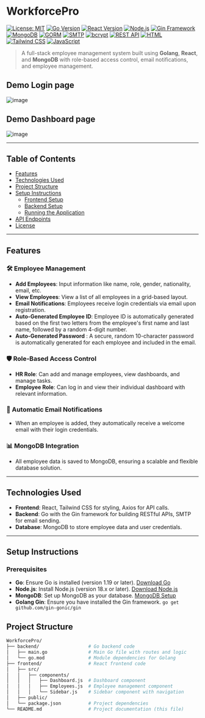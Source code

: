 # WorkforcePro

[![License: MIT](https://img.shields.io/badge/License-MIT-yellow.svg)](https://opensource.org/licenses/MIT)
[![Go Version](https://img.shields.io/badge/Go-1.19-blue.svg)](https://golang.org/doc/go1.19)
[![React Version](https://img.shields.io/badge/React-18.2.0-blue.svg)](https://reactjs.org/)
[![Node.js](https://img.shields.io/badge/Node.js-18.x-green.svg)](https://nodejs.org/)
[![Gin Framework](https://img.shields.io/badge/Gin-1.7.7-red.svg)](https://gin-gonic.com/)
[![MongoDB](https://img.shields.io/badge/MongoDB-4.4.x-green.svg)](https://www.mongodb.com/)
[![GORM](https://img.shields.io/badge/GORM-1.22-blue.svg)](https://gorm.io/)
[![SMTP](https://img.shields.io/badge/SMTP-Email%20Service-blue.svg)](https://en.wikipedia.org/wiki/Simple_Mail_Transfer_Protocol)
[![bcrypt](https://img.shields.io/badge/bcrypt-Password%20Hashing-orange.svg)](https://github.com/golang/crypto/blob/master/bcrypt/bcrypt.go)
[![REST API](https://img.shields.io/badge/RESTful-API-lightgrey.svg)](https://en.wikipedia.org/wiki/Representational_state_transfer)
[![HTML](https://img.shields.io/badge/HTML5-orange.svg)](https://developer.mozilla.org/en-US/docs/Web/Guide/HTML/HTML5)
[![Tailwind CSS](https://img.shields.io/badge/Tailwind_CSS-v3.0-blue.svg)](https://tailwindcss.com/)
[![JavaScript](https://img.shields.io/badge/JavaScript-ES6-yellow.svg)](https://developer.mozilla.org/en-US/docs/Web/JavaScript)

> A full-stack employee management system built using **Golang**, **React**, and **MongoDB** with role-based access control, email notifications, and employee management.

## Demo Login page 
![image](https://github.com/user-attachments/assets/322e5706-f056-48e2-9fec-2a82cc990309)

## Demo Dashboard page 
![image](https://github.com/user-attachments/assets/c5f83ccf-4d67-4237-a72b-aa1c73226db2)


---

## Table of Contents

- [Features](#features)
- [Technologies Used](#technologies-used)
- [Project Structure](#project-structure)
- [Setup Instructions](#setup-instructions)
  - [Frontend Setup](#frontend-setup)
  - [Backend Setup](#backend-setup)
  - [Running the Application](#running-the-application)
- [API Endpoints](#api-endpoints)
- [License](#license)

---

## Features

### 🛠️ Employee Management

- **Add Employees**: Input information like name, role, gender, nationality, email, etc.
- **View Employees**: View a list of all employees in a grid-based layout.
- **Email Notifications**: Employees receive login credentials via email upon registration.
- **Auto-Generated Employee ID**: Employee ID is automatically generated based on the first two letters from the employee's first name and last name, followed by a random 4-digit number.
- **Auto-Generated Password** : A secure, random 10-character password is automatically generated for each employee and included in the email.

### 🛡️ Role-Based Access Control

- **HR Role**: Can add and manage employees, view dashboards, and manage tasks.
- **Employee Role**: Can log in and view their individual dashboard with relevant information.

### 📧 Automatic Email Notifications

- When an employee is added, they automatically receive a welcome email with their login credentials.

### 📊 MongoDB Integration

- All employee data is saved to MongoDB, ensuring a scalable and flexible database solution.

---

## Technologies Used

- **Frontend**: React, Tailwind CSS for styling, Axios for API calls.
- **Backend**: Go with the Gin framework for building RESTful APIs, SMTP for email sending.
- **Database**: MongoDB to store employee data and user credentials.

---

## Setup Instructions

### Prerequisites

- **Go**: Ensure Go is installed (version 1.19 or later). [Download Go](https://golang.org/dl/)
- **Node.js**: Install Node.js (version 18.x or later). [Download Node.js](https://nodejs.org/)
- **MongoDB**: Set up MongoDB as your database. [MongoDB Setup](https://docs.mongodb.com/manual/installation/)
- **Golang Gin**: Ensure you have installed the Gin framework. `go get github.com/gin-gonic/gin`

## Project Structure

```bash
WorkforcePro/
├── backend/                  # Go backend code
│   ├── main.go               # Main Go file with routes and logic
│   └── go.mod                # Module dependencies for Golang
├── frontend/                 # React frontend code
│   ├── src/
│   │   ├── components/
│   │   │   ├── Dashboard.js  # Dashboard component
│   │   │   ├── Employees.js  # Employee management component
│   │   │   └── Sidebar.js    # Sidebar component with navigation
│   ├── public/
│   └── package.json          # Project dependencies
└── README.md                 # Project documentation (this file)

```




